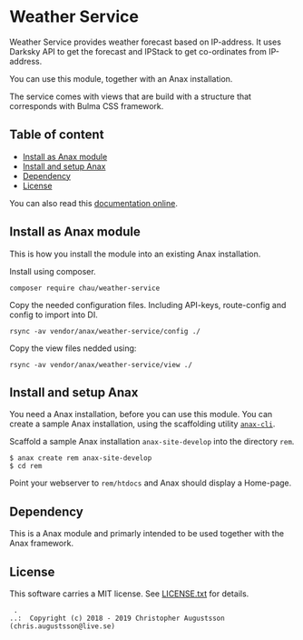 Weather Service
==================================

Weather Service provides weather forecast based on IP-address. It uses Darksky API to get the forecast and IPStack to get co-ordinates from IP-address.

You can use this module, together with an Anax installation.

The service comes with views that are build with a structure that corresponds with Bulma CSS framework.



Table of content
------------------------------------

* [Install as Anax module](#Install-as-Anax-module)
* [Install and setup Anax](#Install-and-setup-Anax)
* [Dependency](#Dependency)
* [License](#License)

You can also read this [documentation online](https://canax.github.io/remserver/).



Install as Anax module
------------------------------------

This is how you install the module into an existing Anax installation.

Install using composer.

```
composer require chau/weather-service
```

Copy the needed configuration files. Including API-keys, route-config and config to import into DI.

```
rsync -av vendor/anax/weather-service/config ./
```

Copy the view files nedded using:

```
rsync -av vendor/anax/weather-service/view ./
```


Install and setup Anax
------------------------------------

You need a Anax installation, before you can use this module. You can create a sample Anax installation, using the scaffolding utility [`anax-cli`](https://github.com/canax/anax-cli).

Scaffold a sample Anax installation `anax-site-develop` into the directory `rem`.

```
$ anax create rem anax-site-develop
$ cd rem
```

Point your webserver to `rem/htdocs` and Anax should display a Home-page.



Dependency
------------------

This is a Anax module and primarly intended to be used together with the Anax framework.



License
------------------

This software carries a MIT license. See [LICENSE.txt](LICENSE.txt) for details.



```
 .
..:  Copyright (c) 2018 - 2019 Christopher Augustsson (chris.augustsson@live.se)
```
